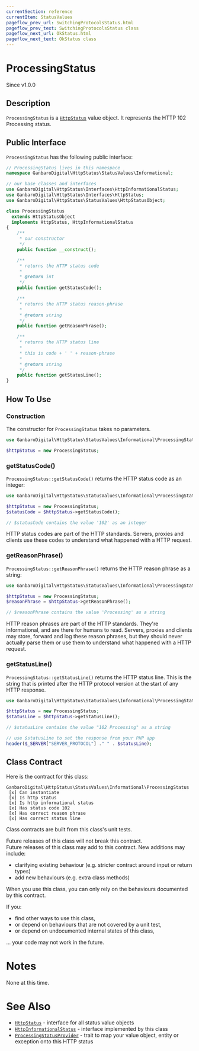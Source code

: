 ```yaml
---
currentSection: reference
currentItem: StatusValues
pageflow_prev_url: SwitchingProtocolsStatus.html
pageflow_prev_text: SwitchingProtocolsStatus class
pageflow_next_url: OkStatus.html
pageflow_next_text: OkStatus class
---
```


# ProcessingStatus

<div class="callout info">
Since v1.0.0
</div>

## Description

`ProcessingStatus` is a [`HttpStatus`](../Interfaces/HttpStatus.html) value object. It represents the HTTP 102 Processing status.

## Public Interface

`ProcessingStatus` has the following public interface:

```php
// ProcessingStatus lives in this namespace
namespace GanbaroDigital\HttpStatus\StatusValues\Informational;

// our base classes and interfaces
use GanbaroDigital\HttpStatus\Interfaces\HttpInformationalStatus;
use GanbaroDigital\HttpStatus\Interfaces\HttpStatus;
use GanbaroDigital\HttpStatus\StatusValues\HttpStatusObject;

class ProcessingStatus
  extends HttpStatusObject
  implements HttpStatus, HttpInformationalStatus
{
    /**
     * our constructor
     */
    public function __construct();

    /**
     * returns the HTTP status code
     *
     * @return int
     */
    public function getStatusCode();

    /**
     * returns the HTTP status reason-phrase
     *
     * @return string
     */
    public function getReasonPhrase();

    /**
     * returns the HTTP status line
     *
     * this is code + ' ' + reason-phrase
     *
     * @return string
     */
    public function getStatusLine();
}
```

## How To Use

### Construction

The constructor for `ProcessingStatus` takes no parameters.

```php
use GanbaroDigital\HttpStatus\StatusValues\Informational\ProcessingStatus;

$httpStatus = new ProcessingStatus;
```

### getStatusCode()

`ProcessingStatus::getStatusCode()` returns the HTTP status code as an integer:

```php
use GanbaroDigital\HttpStatus\StatusValues\Informational\ProcessingStatus;

$httpStatus = new ProcessingStatus;
$statusCode = $httpStatus->getStatusCode();

// $statusCode contains the value '102' as an integer
```

HTTP status codes are part of the HTTP standards. Servers, proxies and clients use these codes to understand what happened with a HTTP request.

### getReasonPhrase()

`ProcessingStatus::getReasonPhrase()` returns the HTTP reason phrase as a string:

```php
use GanbaroDigital\HttpStatus\StatusValues\Informational\ProcessingStatus;

$httpStatus = new ProcessingStatus;
$reasonPhrase = $httpStatus->getReasonPhrase();

// $reasonPhrase contains the value 'Processing' as a string
```

HTTP reason phrases are part of the HTTP standards. They're informational, and are there for humans to read. Servers, proxies and clients may store, forward and log these reason phrases, but they should never actually parse them or use them to understand what happened with a HTTP request.

### getStatusLine()

`ProcessingStatus::getStatusLine()` returns the HTTP status line. This is the string that is printed after the HTTP protocol version at the start of any HTTP response.

```php
use GanbaroDigital\HttpStatus\StatusValues\Informational\ProcessingStatus;

$httpStatus = new ProcessingStatus;
$statusLine = $httpStatus->getStatusLine();

// $statusLine contains the value "102 Processing" as a string

// use $statusLine to set the response from your PHP app
header($_SERVER["SERVER_PROTOCOL"] ." " . $statusLine);
```

## Class Contract

Here is the contract for this class:

    GanbaroDigital\HttpStatus\StatusValues\Informational\ProcessingStatus
     [x] Can instantiate
     [x] Is http status
     [x] Is http informational status
     [x] Has status code 102
     [x] Has correct reason phrase
     [x] Has correct status line

Class contracts are built from this class's unit tests.

<div class="callout success">
Future releases of this class will not break this contract.
</div>

<div class="callout info" markdown="1">
Future releases of this class may add to this contract. New additions may include:

* clarifying existing behaviour (e.g. stricter contract around input or return types)
* add new behaviours (e.g. extra class methods)
</div>

<div class="callout warning" markdown="1">
When you use this class, you can only rely on the behaviours documented by this contract.

If you:

* find other ways to use this class,
* or depend on behaviours that are not covered by a unit test,
* or depend on undocumented internal states of this class,

... your code may not work in the future.
</div>

# Notes

None at this time.

# See Also

* [`HttpStatus`](../Interfaces/HttpStatus.html) - interface for all status value objects
* [`HttpInformationalStatus`](../Interfaces/HttpInformationalStatus.html) - interface implemented by this class
* [`ProcessingStatusProvider`](../StatusProviders/ProcessingStatusProvider.html) - trait to map your value object, entity or exception onto this HTTP status
